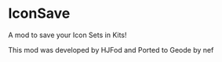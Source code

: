 # IconSave

A mod to save your Icon Sets in Kits!

This mod was developed by HJFod and Ported to Geode by nef
